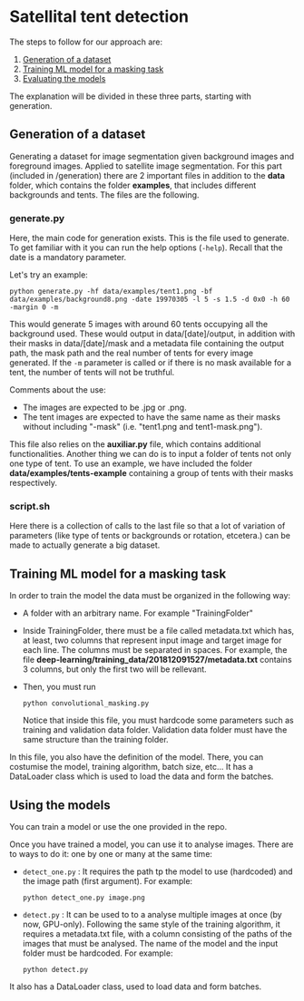 # Satellital tent detection
The steps to follow for our approach are:
1. [Generation of a dataset](#generation-of-a-dataset)
2. [Training ML model for a masking task](#training-ml-model-for-a-masking-task)
3. [Evaluating the models](#evaluating-the-models)

The explanation will be divided in these three parts, starting with generation.

## Generation of a dataset
Generating a dataset for image segmentation given background images and foreground images. Applied to satellite image segmentation. For this part (included in /generation) there are 2 important files in addition to the **data** folder, which contains the folder **examples**, that includes different backgrounds and tents. The files are the following.

### generate.py

Here, the main code for generation exists. This is the file used to generate. To get familiar with it you can run the help options (`-help`). Recall that the date is a mandatory parameter.

Let's try an example:

`python generate.py -hf data/examples/tent1.png -bf data/examples/background8.png -date 19970305 -l 5 -s 1.5 -d 0x0 -h 60 -margin 0 -m`

This would generate 5 images with around 60 tents occupying all the background used. These would output in data/[date]/output, in addition with their masks in data/[date]/mask and a metadata file containing the output path, the mask path and the real number of tents for every image generated. If the `-m` parameter is called or if there is no mask available for a tent, the number of tents will not be truthful.

Comments about the use:
- The images are expected to be .jpg or .png.
- The tent images are expected to have the same name as their masks without including "-mask" (i.e. "tent1.png and tent1-mask.png").

This file also relies on the **auxiliar.py** file, which contains additional functionalities.
Another thing we can do is to input a folder of tents not only one type of tent. To use an example, we have included the folder **data/examples/tents-example** containing a group of tents with their masks respectively.

### script.sh

Here there is a collection of calls to the last file so that a lot of variation of parameters (like type of tents or backgrounds or rotation, etcetera.) can be made to actually generate a big dataset.


## Training ML model for a masking task

In order to train the model the data must be organized in the following way:
- A folder with an arbitrary name. For example "TrainingFolder"
- Inside TrainingFolder, there must be a file called metadata.txt which has, at least, two columns that represent input image and target image for each line.
The columns must be separated in spaces. 
For example, the file **deep-learning/training_data/201812091527/metadata.txt** contains 3 columns, but only the first two will be rellevant. 
- Then, you must run 

    `python convolutional_masking.py`
    
    Notice that inside this file, you must hardcode some parameters such as training and validation data folder. 
    Validation data folder must have the same structure than the training folder.
    
    
In this file, you also have the definition of the model. There, you can costumise the model, training algorithm, batch size, etc...
It has a DataLoader class which is used to load the data and form the batches.


## Using the models
You can train a model or use the one provided in the repo.

Once you have trained a model, you can use it to analyse images. 
There are to ways to do it: one by one or many at the same time:
- `detect_one.py` : It requires the path tp the model to use (hardcoded) and the image path (first argument). For example:
    
    `python detect_one.py image.png`
    
- `detect.py` : It can be used to to a analyse multiple images at once (by now, GPU-only).
Following the same style of the training algorithm, it requires a metadata.txt file, with a column consisting of the paths of the images that must be analysed.
The name of the model and the input folder must be hardcoded. For example:

    `python detect.py`

It also has a DataLoader class, used to load data and form batches.


